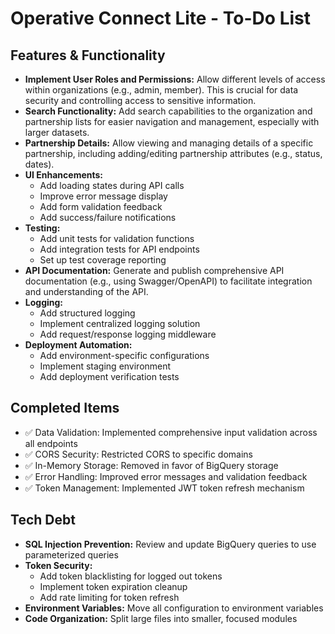 # Operative Connect Lite - To-Do List

## Features & Functionality

* **Implement User Roles and Permissions:** Allow different levels of access within organizations (e.g., admin, member). This is crucial for data security and controlling access to sensitive information.
* **Search Functionality:** Add search capabilities to the organization and partnership lists for easier navigation and management, especially with larger datasets.
* **Partnership Details:** Allow viewing and managing details of a specific partnership, including adding/editing partnership attributes (e.g., status, dates).
* **UI Enhancements:** 
    * Add loading states during API calls
    * Improve error message display
    * Add form validation feedback
    * Add success/failure notifications
* **Testing:** 
    * Add unit tests for validation functions
    * Add integration tests for API endpoints
    * Set up test coverage reporting
* **API Documentation:** Generate and publish comprehensive API documentation (e.g., using Swagger/OpenAPI) to facilitate integration and understanding of the API.
* **Logging:** 
    * Add structured logging
    * Implement centralized logging solution
    * Add request/response logging middleware
* **Deployment Automation:**
    * Add environment-specific configurations
    * Implement staging environment
    * Add deployment verification tests

## Completed Items
* ✅ Data Validation: Implemented comprehensive input validation across all endpoints
* ✅ CORS Security: Restricted CORS to specific domains
* ✅ In-Memory Storage: Removed in favor of BigQuery storage
* ✅ Error Handling: Improved error messages and validation feedback
* ✅ Token Management: Implemented JWT token refresh mechanism

## Tech Debt
* **SQL Injection Prevention:** Review and update BigQuery queries to use parameterized queries
* **Token Security:** 
    * Add token blacklisting for logged out tokens
    * Implement token expiration cleanup
    * Add rate limiting for token refresh
* **Environment Variables:** Move all configuration to environment variables
* **Code Organization:** Split large files into smaller, focused modules